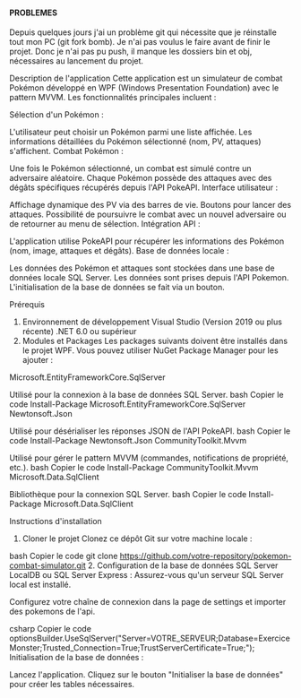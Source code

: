 #### PROBLEMES
Depuis quelques jours j'ai un problème git qui nécessite que je réinstalle tout mon PC (git fork bomb). Je n'ai pas voulus le faire avant de finir le projet.
Donc je n'ai pas pu push, il manque les dossiers bin et obj, nécessaires au lancement du projet.




Description de l'application
Cette application est un simulateur de combat Pokémon développé en WPF (Windows Presentation Foundation) avec le pattern MVVM. Les fonctionnalités principales incluent :

Sélection d'un Pokémon :

L'utilisateur peut choisir un Pokémon parmi une liste affichée.
Les informations détaillées du Pokémon sélectionné (nom, PV, attaques) s'affichent.
Combat Pokémon :

Une fois le Pokémon sélectionné, un combat est simulé contre un adversaire aléatoire.
Chaque Pokémon possède des attaques avec des dégâts spécifiques récupérés depuis l'API PokeAPI.
Interface utilisateur :

Affichage dynamique des PV via des barres de vie.
Boutons pour lancer des attaques.
Possibilité de poursuivre le combat avec un nouvel adversaire ou de retourner au menu de sélection.
Intégration API :

L'application utilise PokeAPI pour récupérer les informations des Pokémon (nom, image, attaques et dégâts).
Base de données locale :

Les données des Pokémon et attaques sont stockées dans une base de données locale SQL Server.
Les données sont prises depuis l'API Pokemon.
L'initialisation de la base de données se fait via un bouton.

Prérequis
1. Environnement de développement
Visual Studio (Version 2019 ou plus récente)
.NET 6.0 ou supérieur
2. Modules et Packages
Les packages suivants doivent être installés dans le projet WPF. Vous pouvez utiliser NuGet Package Manager pour les ajouter :

Microsoft.EntityFrameworkCore.SqlServer

Utilisé pour la connexion à la base de données SQL Server.
bash
Copier le code
Install-Package Microsoft.EntityFrameworkCore.SqlServer
Newtonsoft.Json

Utilisé pour désérialiser les réponses JSON de l'API PokeAPI.
bash
Copier le code
Install-Package Newtonsoft.Json
CommunityToolkit.Mvvm

Utilisé pour gérer le pattern MVVM (commandes, notifications de propriété, etc.).
bash
Copier le code
Install-Package CommunityToolkit.Mvvm
Microsoft.Data.SqlClient

Bibliothèque pour la connexion SQL Server.
bash
Copier le code
Install-Package Microsoft.Data.SqlClient

Instructions d'installation
1. Cloner le projet
Clonez ce dépôt Git sur votre machine locale :

bash
Copier le code
git clone https://github.com/votre-repository/pokemon-combat-simulator.git
2. Configuration de la base de données
SQL Server LocalDB ou SQL Server Express : Assurez-vous qu'un serveur SQL Server local est installé.

Configurez votre chaîne de connexion dans la page de settings et importer des pokemons de l'api.

csharp
Copier le code
optionsBuilder.UseSqlServer("Server=VOTRE_SERVEUR;Database=ExerciceMonster;Trusted_Connection=True;TrustServerCertificate=True;");
Initialisation de la base de données :

Lancez l'application.
Cliquez sur le bouton "Initialiser la base de données" pour créer les tables nécessaires.
